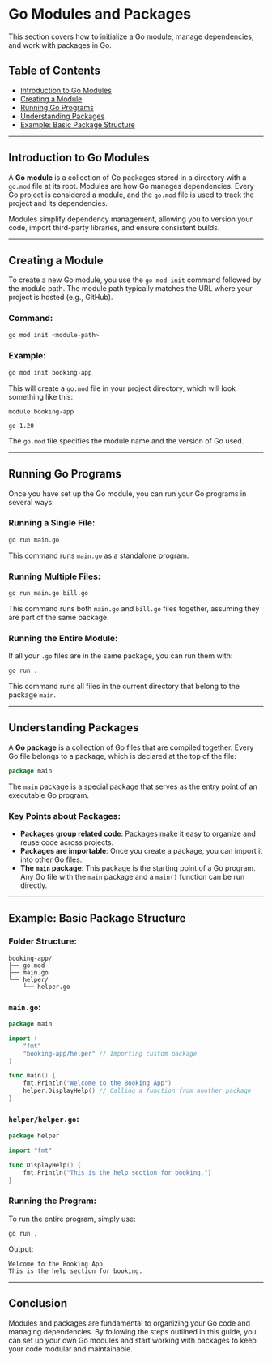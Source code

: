 # Go Modules and Packages

This section covers how to initialize a Go module, manage dependencies, and work with packages in Go.

## Table of Contents
- [Introduction to Go Modules](#introduction-to-go-modules)
- [Creating a Module](#creating-a-module)
- [Running Go Programs](#running-go-programs)
- [Understanding Packages](#understanding-packages)
- [Example: Basic Package Structure](#example-basic-package-structure)

---

## Introduction to Go Modules

A **Go module** is a collection of Go packages stored in a directory with a `go.mod` file at its root. Modules are how Go manages dependencies. Every Go project is considered a module, and the `go.mod` file is used to track the project and its dependencies.

Modules simplify dependency management, allowing you to version your code, import third-party libraries, and ensure consistent builds.

---

## Creating a Module

To create a new Go module, you use the `go mod init` command followed by the module path. The module path typically matches the URL where your project is hosted (e.g., GitHub).

### Command:
```bash
go mod init <module-path>
```

### Example:

```bash
go mod init booking-app
```

This will create a `go.mod` file in your project directory, which will look something like this:

```plaintext
module booking-app

go 1.20
```

The `go.mod` file specifies the module name and the version of Go used.

---

## Running Go Programs

Once you have set up the Go module, you can run your Go programs in several ways:

### Running a Single File:

```bash
go run main.go
```

This command runs `main.go` as a standalone program.

### Running Multiple Files:

```bash
go run main.go bill.go
```

This command runs both `main.go` and `bill.go` files together, assuming they are part of the same package.

### Running the Entire Module:

If all your `.go` files are in the same package, you can run them with:

```bash
go run .
```

This command runs all files in the current directory that belong to the package `main`.

---

## Understanding Packages

A **Go package** is a collection of Go files that are compiled together. Every Go file belongs to a package, which is declared at the top of the file:

```go
package main
```

The `main` package is a special package that serves as the entry point of an executable Go program.

### Key Points about Packages:
- **Packages group related code**: Packages make it easy to organize and reuse code across projects.
- **Packages are importable**: Once you create a package, you can import it into other Go files.
- **The `main` package**: This package is the starting point of a Go program. Any Go file with the `main` package and a `main()` function can be run directly.

---

## Example: Basic Package Structure

### Folder Structure:

```plaintext
booking-app/
├── go.mod
├── main.go
└── helper/
    └── helper.go
```

### `main.go`:

```go
package main

import (
	"fmt"
	"booking-app/helper" // Importing custom package
)

func main() {
	fmt.Println("Welcome to the Booking App")
	helper.DisplayHelp() // Calling a function from another package
}
```

### `helper/helper.go`:

```go
package helper

import "fmt"

func DisplayHelp() {
	fmt.Println("This is the help section for booking.")
}
```

### Running the Program:

To run the entire program, simply use:

```bash
go run .
```

Output:
```plaintext
Welcome to the Booking App
This is the help section for booking.
```

---

## Conclusion

Modules and packages are fundamental to organizing your Go code and managing dependencies. By following the steps outlined in this guide, you can set up your own Go modules and start working with packages to keep your code modular and maintainable.

